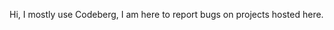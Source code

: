 Hi,
I mostly use Codeberg, I am here to report bugs on projects hosted here.

<!---
- 👋 Hi, I’m @cyanescent
- 👀 I’m interested in ...
- 🌱 I’m currently learning ...
- 💞️ I’m looking to collaborate on ...
- 📫 How to reach me ...
- 😄 Pronouns: ...
- ⚡ Fun fact: ...
--->

<!---
cyanescent/cyanescent is a ✨ special ✨ repository because its `README.md` (this file) appears on your GitHub profile.
You can click the Preview link to take a look at your changes.
--->
